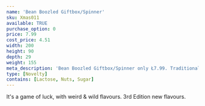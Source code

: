 ```yaml
---
name: 'Bean Boozled Giftbox/Spinner'
sku: Xmas011
available: TRUE
purchase_option: 0
price: 7.99
cost_price: 4.51
width: 200
height: 90
depth: 29
weight: 155
meta_description: 'Bean Boozled Giftbox/Spinner only Ł7.99. Traditional sweets and more at Humbugs Confectionery Store. Specialists in satisfying your sweet tooth!'
type: [Novelty]
contains: [Lactose, Nuts, Sugar]
---
```

It's a game of luck, with weird & wild flavours. 3rd Edition new flavours.